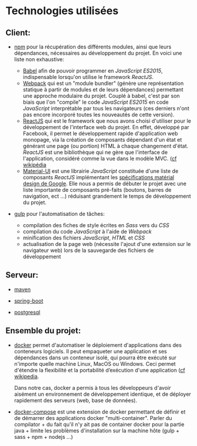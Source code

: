 # Technologies utilisées

## Client:

* [npm](https://www.npmjs.com) pour la récupération des différents modules, ainsi que leurs dépendances, nécessaires au développement du projet. En voici une liste non exhaustive:
  * [Babel](https://babeljs.io) afin de pouvoir programmer en _JavaScript ES2015_, indispensable lorsqu'on utilise le framework _ReactJS_.
  * [Webpack](https://webpack.github.io/docs/) qui est un "module bundler" (génère une représentation statique à partir de modules et de leurs dépendances) permettant une approche modulaire du projet. Couplé à babel, c'est par son biais que l'on "compile" le code _JavaScript ES2015_ en code _JavaScript_ interprétable par tous les navigateurs (ces derniers n'ont pas encore incorporé toutes les nouveautés de cette version).
  * [ReactJS](https://facebook.github.io/react/index.html) qui est le framework que nous avons choisi d'utiliser pour le développement de l'interface web du projet.
  En effet, développé par Facebook, il permet le développement rapide d'application web monopage, via la création de composants dépendant d'un état et générant une page (ou portion) HTML à chaque changement d'état.
  _ReactJS_ est une bibliothèque qui ne gère que l'interface de l'application, considéré comme la vue dans le modèle MVC. ([cf wikipédia](https://fr.wikipedia.org/wiki/React_(JavaScript))
  * [Material-UI](http://www.material-ui.com#/) est une librairie _JavaScript_ constituée d'une liste de composants _ReactJS_ implémentant les [spécifications matérial design de Google](https://material.io/guidelines/material-design/introduction.html). Elle nous a permis de débuter le projet avec une liste importante de composants pré-faits (boutons, barres de navigation, ect ...) réduisant grandement le temps de développement du projet.


* [gulp](http://gulpjs.com) pour l'automatisation de tâches:
  * compilation des fiches de style écrites en _Sass_ vers du _CSS_
  * compilation du code _JavaScript_ à l'aide de _Webpack_
  * minification des fichiers _JavaScript_, _HTML_ et _CSS_
  * actualisation de la page web (nécessite l'ajout d'une extension sur le navigateur web) lors de la sauvegarde des fichiers de développement

## Serveur:

  * [maven]()


  * [spring-boot]()


  * [postgresql]()

## Ensemble du projet:

* [docker](https://www.docker.com/what-docker) permet d'automatiser le déploiement d'applications dans des conteneurs logiciels. Il peut empaqueter une application et ses dépendances dans un conteneur isolé, qui pourra être exécuté sur n'importe quelle machine Linux, MacOS ou Windows. Ceci permet d'étendre la flexibilité et la portabilité d’exécution d'une application ([cf wikipedia](https://fr.wikipedia.org/wiki/Docker_(logiciel)).

  Dans notre cas, docker a permis à tous les développeurs d'avoir aisément un environnement de développement identique, et de déployer rapidement des serveurs (web, base de données).


* [docker-compose](https://docs.docker.com/compose/) est une extension de docker permettant de définir et de démarrer des applications docker "multi-container".
Parler du compilator + du fait qu'il n'y ait pas de container docker pour la partie java + limite les problèmes d'installation sur la machine hôte (gulp + sass + npm + nodejs ...)
